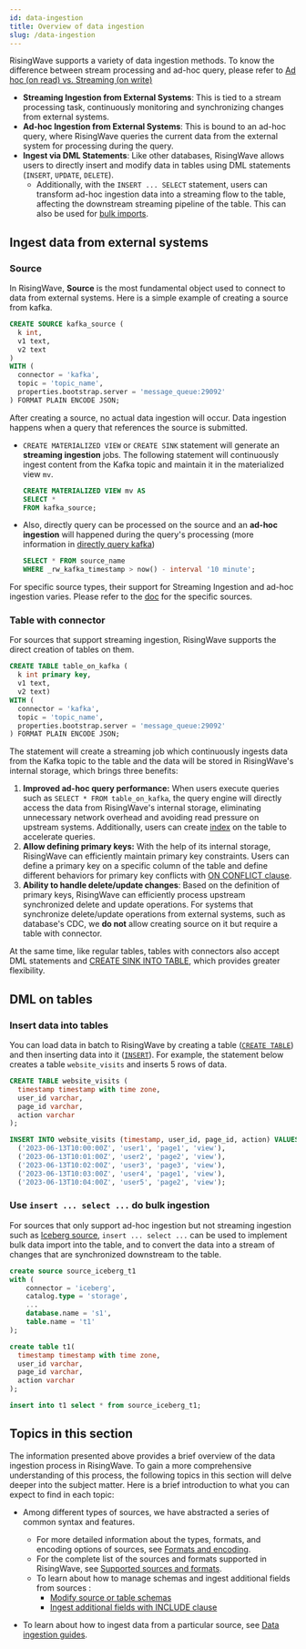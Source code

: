 ```yaml
---
id: data-ingestion
title: Overview of data ingestion
slug: /data-ingestion
---
```

<head>
  <link rel="canonical" href="https://docs.risingwave.com/docs/current/data-ingestion/" />
</head>

RisingWave supports a variety of data ingestion methods. To know the difference between stream processing and ad-hoc query, please refer to [Ad hoc (on read) vs. Streaming (on write)](/transform/overview.md#ad-hoc-on-read-vs-streaming-on-write)

- **Streaming Ingestion from External Systems**: This is tied to a stream processing task, continuously monitoring and synchronizing changes from external systems.
- **Ad-hoc Ingestion from External Systems**: This is bound to an ad-hoc query, where RisingWave queries the current data from the external system for processing during the query.
- **Ingest via DML Statements**: Like other databases, RisingWave allows users to directly insert and modify data in tables using DML statements (`INSERT`, `UPDATE`, `DELETE`). 
  - Additionally, with the `INSERT ... SELECT` statement, users can transform ad-hoc ingestion data into a streaming flow to the table, affecting the downstream streaming pipeline of the table. This can also be used for [bulk imports](./data-ingestion.md#use-insert--select--do-bulk-ingestion).

## Ingest data from external systems

### Source

In RisingWave, **Source** is the most fundamental object used to connect to data from external systems. Here is a simple example of creating a source from kafka.

```SQL
CREATE SOURCE kafka_source (
  k int, 
  v1 text,
  v2 text
)
WITH (
  connector = 'kafka',
  topic = 'topic_name',
  properties.bootstrap.server = 'message_queue:29092'
) FORMAT PLAIN ENCODE JSON;
```

After creating a source, no actual data ingestion will occur. Data ingestion happens when a query that references the source is submitted. 

- `CREATE MATERIALIZED VIEW` or `CREATE SINK` statement will generate an **streaming ingestion** jobs. 
The following statement will continuously ingest content from the Kafka topic and maintain it in the materialized view `mv`.

  ```SQL
  CREATE MATERIALIZED VIEW mv AS
  SELECT *
  FROM kafka_source;
  ```

- Also, directly query can be processed on the source and an **ad-hoc ingestion** will happened during the query's processing (more information in [directly query kafka](/ingest/ingest-from-kafka.md#query-kafka-timestamp))
  ```SQL
  SELECT * FROM source_name
  WHERE _rw_kafka_timestamp > now() - interval '10 minute';
  ```

For specific source types, their support for Streaming Ingestion and ad-hoc ingestion varies. Please refer to the [doc](/docs/current/sources) for the specific sources.

### Table with connector

For sources that support streaming ingestion, RisingWave supports the direct creation of tables on them.

```SQL
CREATE TABLE table_on_kafka (
  k int primary key, 
  v1 text,
  v2 text)
WITH (
  connector = 'kafka',
  topic = 'topic_name',
  properties.bootstrap.server = 'message_queue:29092'
) FORMAT PLAIN ENCODE JSON;
```

The statement will create a streaming job which continuously ingests data from the Kafka topic to the table and the data will be stored in RisingWave's internal storage, which brings three benefits:
1. **Improved ad-hoc query performance:** When users execute queries such as `SELECT * FROM table_on_kafka`, the query engine will directly access the data from RisingWave's internal storage, eliminating unnecessary network overhead and avoiding read pressure on upstream systems. Additionally, users can create [index](/transform/indexes.md) on the table to accelerate queries.
2. **Allow defining primary keys:** With the help of its internal storage, RisingWave can efficiently maintain primary key constraints. Users can define a primary key on a specific column of the table and define different behaviors for primary key conflicts with [ON CONFLICT clause](/sql/commands/sql-create-table.md#pk-conflict-behavior).
3. **Ability to handle delete/update changes**: Based on the definition of primary keys, RisingWave can efficiently process upstream synchronized delete and update operations. For systems that synchronize delete/update operations from external systems, such as database's CDC, we **do not** allow creating source on it but require a table with connector.

At the same time, like regular tables, tables with connectors also accept DML statements and [CREATE SINK INTO TABLE](/sql/commands/sql-create-sink-into.md), which provides greater flexibility.

## DML on tables

### Insert data into tables
You can load data in batch to RisingWave by creating a table ([`CREATE TABLE`](/sql/commands/sql-create-table.md)) and then inserting data into it ([`INSERT`](/sql/commands/sql-insert.md)). For example, the statement below creates a table `website_visits` and inserts 5 rows of data.

```sql
CREATE TABLE website_visits (
  timestamp timestamp with time zone,
  user_id varchar,
  page_id varchar,
  action varchar
);

INSERT INTO website_visits (timestamp, user_id, page_id, action) VALUES
  ('2023-06-13T10:00:00Z', 'user1', 'page1', 'view'),
  ('2023-06-13T10:01:00Z', 'user2', 'page2', 'view'),
  ('2023-06-13T10:02:00Z', 'user3', 'page3', 'view'),
  ('2023-06-13T10:03:00Z', 'user4', 'page1', 'view'),
  ('2023-06-13T10:04:00Z', 'user5', 'page2', 'view');
```

### Use `insert ... select ...` do bulk ingestion

For sources that only support ad-hoc ingestion but not streaming ingestion such as [Iceberg source](/docs/next/ingest-from-iceberg/),  `insert ... select ...` can be used to implement bulk data import into the table, and to convert the data into a stream of changes that are synchronized downstream to the table.

```SQL
create source source_iceberg_t1
with (
    connector = 'iceberg',
    catalog.type = 'storage',
    ...
    database.name = 's1',
    table.name = 't1'
);

create table t1(
  timestamp timestamp with time zone,
  user_id varchar,
  page_id varchar,
  action varchar
);

insert into t1 select * from source_iceberg_t1;
```

## Topics in this section

The information presented above provides a brief overview of the data ingestion process in RisingWave. To gain a more comprehensive understanding of this process, the following topics in this section will delve deeper into the subject matter. Here is a brief introduction to what you can expect to find in each topic:

- Among different types of sources, we have abstracted a series of common syntax and features.
  - For more detailed information about the types, formats, and encoding options of sources, see [Formats and encoding](/ingest/formats-and-encode-parameters.md).
  - For the complete list of the sources and formats supported in RisingWave, see [Supported sources and formats](/ingest/supported-sources-and-formats.md).
  - To learn about how to manage schemas and ingest additional fields from sources :
    - [Modify source or table schemas](/ingest/modify-schemas.md)
    - [Ingest additional fields with INCLUDE clause](/ingest/include-clause.md)

- To learn about how to ingest data from a particular source, see [Data ingestion guides](/docs/current/sources).